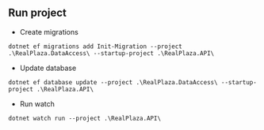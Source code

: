 
## Run project

- Create migrations
```
dotnet ef migrations add Init-Migration --project .\RealPlaza.DataAccess\ --startup-project .\RealPlaza.API\
```

- Update database
```
dotnet ef database update --project .\RealPlaza.DataAccess\ --startup-project .\RealPlaza.API\
```

- Run watch
````
dotnet watch run --project .\RealPlaza.API\
````